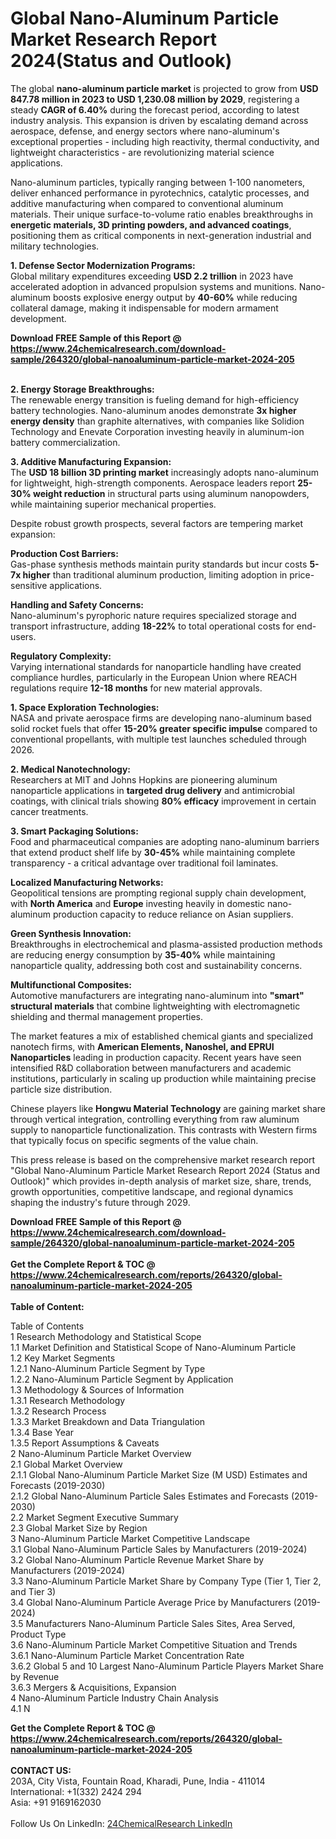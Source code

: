<h1>Global Nano-Aluminum Particle Market Research Report 2024(Status and Outlook)</h1><p>The global <strong>nano-aluminum particle market</strong> is projected to grow from <strong>USD 847.78 million in 2023 to USD 1,230.08 million by 2029</strong>, registering a steady <strong>CAGR of 6.40%</strong> during the forecast period, according to latest industry analysis. This expansion is driven by escalating demand across aerospace, defense, and energy sectors where nano-aluminum's exceptional properties - including high reactivity, thermal conductivity, and lightweight characteristics - are revolutionizing material science applications.</p><p>Nano-aluminum particles, typically ranging between 1-100 nanometers, deliver enhanced performance in pyrotechnics, catalytic processes, and additive manufacturing when compared to conventional aluminum materials. Their unique surface-to-volume ratio enables breakthroughs in <strong>energetic materials, 3D printing powders, and advanced coatings</strong>, positioning them as critical components in next-generation industrial and military technologies.</p><p><strong>1. Defense Sector Modernization Programs:</strong><br>
Global military expenditures exceeding <strong>USD 2.2 trillion</strong> in 2023 have accelerated adoption in advanced propulsion systems and munitions. Nano-aluminum boosts explosive energy output by <strong>40-60%</strong> while reducing collateral damage, making it indispensable for modern armament development.</p><div><b>Download FREE Sample of this Report @ 
            <a href="https://www.24chemicalresearch.com/download-sample/264320/global-nanoaluminum-particle-market-2024-205">
            https://www.24chemicalresearch.com/download-sample/264320/global-nanoaluminum-particle-market-2024-205</a></b></div><br><p><strong>2. Energy Storage Breakthroughs:</strong><br>
The renewable energy transition is fueling demand for high-efficiency battery technologies. Nano-aluminum anodes demonstrate <strong>3x higher energy density</strong> than graphite alternatives, with companies like Solidion Technology and Enevate Corporation investing heavily in aluminum-ion battery commercialization.</p><p><strong>3. Additive Manufacturing Expansion:</strong><br>
The <strong>USD 18 billion 3D printing market</strong> increasingly adopts nano-aluminum for lightweight, high-strength components. Aerospace leaders report <strong>25-30% weight reduction</strong> in structural parts using aluminum nanopowders, while maintaining superior mechanical properties.</p><p>Despite robust growth prospects, several factors are tempering market expansion:</p><p><strong>Production Cost Barriers:</strong><br>
	Gas-phase synthesis methods maintain purity standards but incur costs <strong>5-7x higher</strong> than traditional aluminum production, limiting adoption in price-sensitive applications.</p><p><strong>Handling and Safety Concerns:</strong><br>
	Nano-aluminum's pyrophoric nature requires specialized storage and transport infrastructure, adding <strong>18-22%</strong> to total operational costs for end-users.</p><p><strong>Regulatory Complexity:</strong><br>
	Varying international standards for nanoparticle handling have created compliance hurdles, particularly in the European Union where REACH regulations require <strong>12-18 months</strong> for new material approvals.</p><p><strong>1. Space Exploration Technologies:</strong><br>
NASA and private aerospace firms are developing nano-aluminum based solid rocket fuels that offer <strong>15-20% greater specific impulse</strong> compared to conventional propellants, with multiple test launches scheduled through 2026.</p><p><strong>2. Medical Nanotechnology:</strong><br>
Researchers at MIT and Johns Hopkins are pioneering aluminum nanoparticle applications in <strong>targeted drug delivery</strong> and antimicrobial coatings, with clinical trials showing <strong>80% efficacy</strong> improvement in certain cancer treatments.</p><p><strong>3. Smart Packaging Solutions:</strong><br>
Food and pharmaceutical companies are adopting nano-aluminum barriers that extend product shelf life by <strong>30-45%</strong> while maintaining complete transparency - a critical advantage over traditional foil laminates.</p><p><strong>Localized Manufacturing Networks:</strong><br>
	Geopolitical tensions are prompting regional supply chain development, with <strong>North America</strong> and <strong>Europe</strong> investing heavily in domestic nano-aluminum production capacity to reduce reliance on Asian suppliers.</p><p><strong>Green Synthesis Innovation:</strong><br>
	Breakthroughs in electrochemical and plasma-assisted production methods are reducing energy consumption by <strong>35-40%</strong> while maintaining nanoparticle quality, addressing both cost and sustainability concerns.</p><p><strong>Multifunctional Composites:</strong><br>
	Automotive manufacturers are integrating nano-aluminum into <strong>"smart" structural materials</strong> that combine lightweighting with electromagnetic shielding and thermal management properties.</p><p>The market features a mix of established chemical giants and specialized nanotech firms, with <strong>American Elements, Nanoshel, and EPRUI Nanoparticles</strong> leading in production capacity. Recent years have seen intensified R&amp;D collaboration between manufacturers and academic institutions, particularly in scaling up production while maintaining precise particle size distribution.</p><p>Chinese players like <strong>Hongwu Material Technology</strong> are gaining market share through vertical integration, controlling everything from raw aluminum supply to nanoparticle functionalization. This contrasts with Western firms that typically focus on specific segments of the value chain.</p><p>This press release is based on the comprehensive market research report "Global Nano-Aluminum Particle Market Research Report 2024 (Status and Outlook)" which provides in-depth analysis of market size, share, trends, growth opportunities, competitive landscape, and regional dynamics shaping the industry's future through 2029.</p><div><b>Download FREE Sample of this Report @ 
            <a href="https://www.24chemicalresearch.com/download-sample/264320/global-nanoaluminum-particle-market-2024-205">
            https://www.24chemicalresearch.com/download-sample/264320/global-nanoaluminum-particle-market-2024-205</a></b></div><br><div><b>Get the Complete Report & TOC @ 
            <a href="https://www.24chemicalresearch.com/reports/264320/global-nanoaluminum-particle-market-2024-205">
            https://www.24chemicalresearch.com/reports/264320/global-nanoaluminum-particle-market-2024-205</a></b></div><br>
            <b>Table of Content:</b><p>Table of Contents<br />
1 Research Methodology and Statistical Scope<br />
1.1 Market Definition and Statistical Scope of Nano-Aluminum Particle<br />
1.2 Key Market Segments<br />
1.2.1 Nano-Aluminum Particle Segment by Type<br />
1.2.2 Nano-Aluminum Particle Segment by Application<br />
1.3 Methodology & Sources of Information<br />
1.3.1 Research Methodology<br />
1.3.2 Research Process<br />
1.3.3 Market Breakdown and Data Triangulation<br />
1.3.4 Base Year<br />
1.3.5 Report Assumptions & Caveats<br />
2 Nano-Aluminum Particle Market Overview<br />
2.1 Global Market Overview<br />
2.1.1 Global Nano-Aluminum Particle Market Size (M USD) Estimates and Forecasts (2019-2030)<br />
2.1.2 Global Nano-Aluminum Particle Sales Estimates and Forecasts (2019-2030)<br />
2.2 Market Segment Executive Summary<br />
2.3 Global Market Size by Region<br />
3 Nano-Aluminum Particle Market Competitive Landscape<br />
3.1 Global Nano-Aluminum Particle Sales by Manufacturers (2019-2024)<br />
3.2 Global Nano-Aluminum Particle Revenue Market Share by Manufacturers (2019-2024)<br />
3.3 Nano-Aluminum Particle Market Share by Company Type (Tier 1, Tier 2, and Tier 3)<br />
3.4 Global Nano-Aluminum Particle Average Price by Manufacturers (2019-2024)<br />
3.5 Manufacturers Nano-Aluminum Particle Sales Sites, Area Served, Product Type<br />
3.6 Nano-Aluminum Particle Market Competitive Situation and Trends<br />
3.6.1 Nano-Aluminum Particle Market Concentration Rate<br />
3.6.2 Global 5 and 10 Largest Nano-Aluminum Particle Players Market Share by Revenue<br />
3.6.3 Mergers & Acquisitions, Expansion<br />
4 Nano-Aluminum Particle Industry Chain Analysis<br />
4.1 N</p><div><b>Get the Complete Report & TOC @ 
            <a href="https://www.24chemicalresearch.com/reports/264320/global-nanoaluminum-particle-market-2024-205">
            https://www.24chemicalresearch.com/reports/264320/global-nanoaluminum-particle-market-2024-205</a></b></div><br><b>CONTACT US:</b><br>
            203A, City Vista, Fountain Road, Kharadi, Pune, India - 411014<br>
            International: +1(332) 2424 294<br>
            Asia: +91 9169162030 <br><br>
            Follow Us On LinkedIn: <a href="https://www.linkedin.com/company/24chemicalresearch/">24ChemicalResearch LinkedIn</a>